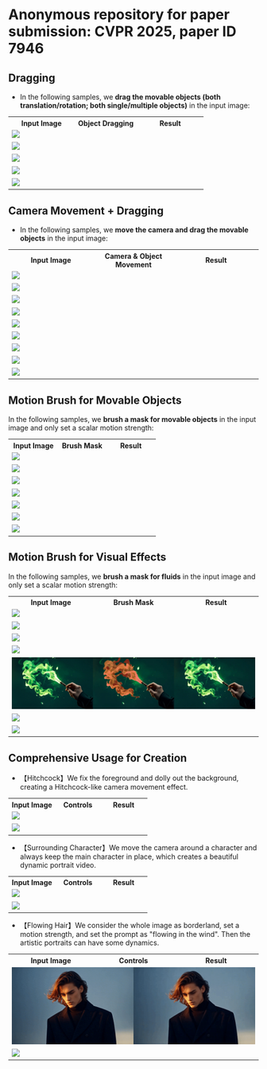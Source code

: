 # Anonymous repository for paper submission: CVPR 2025, paper ID 7946


## Dragging

- In the following samples, we **drag the movable objects (both translation/rotation; both single/multiple objects)** in the input image:


<table>
  <tr>
    <th width=34% style="text-align:center">Input Image</th>
    <th width=32% style="text-align:center">Object Dragging</th>
    <th width=34% style="text-align:center">Result</th>
  </tr>
  <tr>
    <td colspan="3"><img src="gif/man.gif"></td>
  </tr>
  <tr>
    <td colspan="3"><img src="gif/rolling_balls_1.gif"></td>
  </tr>
  <tr>
    <td colspan="3"><img src="gif/ship_drag.gif"></td>
  </tr>
  <tr>
    <td colspan="3"><img src="gif/dragon_drag.gif"></td>
  </tr>
  <tr>
    <td colspan="3"><img src="gif/ufo_drag.gif"></td>
  </tr>
</table>



## Camera Movement + Dragging

- In the following samples, we **move the camera and drag the movable objects** in the input image:


<table>
  <tr>
    <th width=34% style="text-align:center">Input Image</th>
    <th width=32% style="text-align:center">Camera & Object Movement</th>
    <th width=34% style="text-align:center">Result</th>
  </tr>
  <tr>
    <td colspan="3" ><img src="gif/duck_run.gif"></td>
  </tr>
  <tr>
    <td colspan="3"><img src="gif/jellyfish.gif"></td>
  </tr>
  <tr>
    <td colspan="3"><img src="gif/moon_walk.gif"></td>
  </tr>
  <tr>
    <td colspan="3"><img src="gif/polarbear2.gif"></td>
  </tr>
  <tr>
    <td colspan="3"><img src="gif/swan.gif"></td>
  </tr>
  <tr>
    <td colspan="3"><img src="gif/wolf.gif"></td>
  </tr>
  <tr>
    <td colspan="3"><img src="gif/ball.gif"></td>
  </tr>
  <tr>
    <td colspan="3"><img src="gif/boat.gif"></td>
  </tr>
  <tr>
    <td colspan="3"><img src="gif/cat.gif"></td>
  </tr>
</table>

## Motion Brush for Movable Objects

In the following samples, we **brush a  mask for movable objects** in the input image and only set a scalar motion strength:

<table>
  <tr>
    <th width=34% style="text-align:center">Input Image</th>
    <th width=32% style="text-align:center">Brush Mask</th>
    <th width=34% style="text-align:center">Result</th>
  </tr>
  <tr>
    <td colspan="3" ><img src="gif/make_cake.gif"></td>
  </tr>
  <tr>
    <td colspan="3"><img src="gif/dog_wash.gif"></td>
  </tr>
  <tr>
    <td colspan="3"><img src="gif/duck_stand.gif"></td>
  </tr>
  <tr>
    <td colspan="3"><img src="gif/play_guitar.gif"></td>
  </tr>
  <tr>
    <td colspan="3"><img src="gif/llama.gif"></td>
  </tr>
  <tr>
    <td colspan="3"><img src="gif/dive.gif"></td>
  </tr>
  <tr>
    <td colspan="3"><img src="gif/dog_run.gif"></td>
  </tr>
</table>


## Motion Brush for Visual Effects

In the following samples, we **brush a  mask for fluids** in the input image and only set a scalar motion strength:

<table>
  <tr>
    <th width=34% style="text-align:center">Input Image</th>
    <th width=32% style="text-align:center">Brush Mask</th>
    <th width=34% style="text-align:center">Result</th>
  </tr>
  <tr>
    <td colspan="3"><img src="gif/chimney.gif"></td>
  </tr>
  <tr>
    <td colspan="3"><img src="gif/explode.gif"></td>
  </tr>
  <tr>
    <td colspan="3"><img src="gif/skeleton.gif"></td>
  </tr>
  <tr>
    <td colspan="3"><img src="gif/steamship.gif"></td>
  </tr>
  <tr>
    <td colspan="3"><img src="gif/wand.gif"></td>
  </tr>
  <tr>
    <td colspan="3"><img src="gif/candle.gif"></td>
  </tr>
  <tr>
    <td colspan="3" ><img src="gif/bonfire.gif"></td>
  </tr>
</table>


## Comprehensive Usage for Creation

- 【Hitchcock】We fix the foreground and dolly out the background, creating a Hitchcock-like camera movement effect.

<table>
  <tr>
    <th width=34% style="text-align:center">Input Image</th>
    <th width=32% style="text-align:center">Controls</th>
    <th width=34% style="text-align:center">Result</th>
  </tr>
  <tr>
    <td colspan="3"><img src="gif/dolly_zoom_0.gif"></td>
  </tr>
  <tr>
    <td colspan="3"><img src="gif/dolly_zoom_1.gif"></td>
  </tr>
</table>

- 【Surrounding Character】We move the camera around a character and always keep the main character in place, which creates a beautiful dynamic portrait video.

<table>
  <tr>
    <th width=34% style="text-align:center">Input Image</th>
    <th width=32% style="text-align:center">Controls</th>
    <th width=34% style="text-align:center">Result</th>
  </tr>
  <tr>
    <td colspan="3"><img src="gif/surrounding_0.gif"></td>
  </tr>
  <tr>
    <td colspan="3"><img src="gif/surrounding_1.gif"></td>
  </tr>
</table>


- 【Flowing Hair】We consider the whole image as borderland, set a motion strength, and set the prompt as "flowing in the wind". Then the artistic portraits can have some dynamics.

<table>
  <tr>
    <th width=34% style="text-align:center">Input Image</th>
    <th width=32% style="text-align:center">Controls</th>
    <th width=34% style="text-align:center">Result</th>
  </tr>
  <tr>
    <td colspan="3"><img src="gif/hair_0.gif"></td>
  </tr>
  <tr>
    <td colspan="3"><img src="gif/hair_1.gif"></td>
  </tr>
</table>

